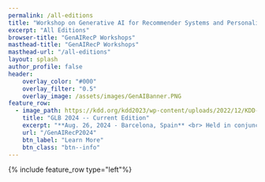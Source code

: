 ```yaml
---
permalink: /all-editions
title: "Workshop on Generative AI for Recommender Systems and Personalization"
excerpt: "All Editions"
browser-title: "GenAIRecP Workshops"
masthead-title: "GenAIRecP Workshops"
masthead-url: "/all-editions"
layout: splash
author_profile: false
header:
    overlay_color: "#000"
    overlay_filter: "0.5"
    overlay_image: /assets/images/GenAIBanner.PNG
feature_row:
  - image_path: https://kdd.org/kdd2023/wp-content/uploads/2022/12/KDD-2023-Wave-v3.jpg
    title: "GLB 2024 -- Current Edition"
    excerpt: "**Aug. 26, 2024 - Barcelona, Spain** <br> Held in conjunction with [KDD 2024](https://kdd.org/kdd2024/)."
    url: "/GenAIRecP2024"
    btn_label: "Learn More"
    btn_class: "btn--info"
---
```


{% include feature_row type="left"%}
